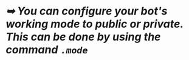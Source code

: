 # _➥ You can configure your bot's working mode to public or private. This can be done by using the command `.mode`_